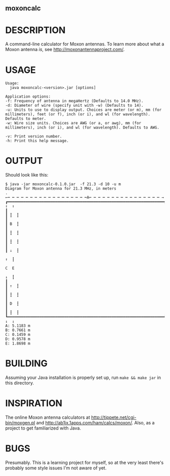 moxoncalc
---------

DESCRIPTION
===========

A command-line calculator for Moxon antennas. To learn more about what a Moxon antenna *is*, see http://moxonantennaproject.com/.

USAGE
=====

```
Usage:
  java moxoncalc-<version>.jar [options]

Application options:
-f:	Frequency of antenna in megaHertz (Defaults to 14.0 MHz).
-d:	Diameter of wire (specify unit with -w) (Defaults to 14).
-u:	Units to use to display output. Choices are meter (or m), mm (for millimeters), feet (or f), inch (or i), and wl (for wavelength). Defaults to meter.
-w:	Wire size units. Choices are AWG (or a, or awg), mm (for millimeters), inch (or i), and wl (for wavelength). Defaults to AWG.

-v:	Print version number.
-h:	Print this help message.
```

OUTPUT
======

Should look like this:

```
$ java -jar moxoncalc-0.1.0.jar  -f 21.3 -d 10 -u m
Diagram for Moxon antenna for 21.3 MHz, in meters
.
←┅ ┅ ┅ ┅ ┅ ┅ ┅ ┅ ┅ ┅ ┅ ┅ ┅ ┅ ┅ ┅ ┅ ┅A┅ ┅ ┅ ┅ ┅ ┅ ┅ ┅ ┅ ┅ ┅ ┅ ┅ ┅ ┅ ┅ →
┏━━━━━━━━━━━━━━━━━━━━━━━━━━━━━━━━━━━━━━━━━━━━━━━━━━━━━━━━━━━━━━━━━━━━━┓ ↑  ↑
┃                                                                     ┃ ┇  ┇
┃                                                                     ┃ B  ┇
┃                                                                     ┃ ┇  ┇
┃                                                                     ┃ ┇  ┇
┃                                                                     ┃ ↓  ┇
                                                                        ↑  ┇
                                                                        C  E
                                                                        ↓  ┇
┃                                                                     ┃ ↑  ┇
┃                                                                     ┃ ┇  ┇
┃                                                                     ┃ D  ┇
┃                                                                     ┃ ┇  ┇
┗━━━━━━━━━━━━━━━━━━━━━━━━━━━━━━━━━━━━━━━━━━━━━━━━━━━━━━━━━━━━━━━━━━━━━┛ ↓  ↓
A: 5.1183 m
B: 0.7661 m
C: 0.1459 m
D: 0.9578 m
E: 1.8698 m
```

BUILDING
========

Assuming your Java installation is properly set up, run `make && make jar` in this directory.

INSPIRATION
===========

The online Moxon antenna calculators at http://tippete.net/cgi-bin/moxgen.pl and http://ab1jx.1apps.com/ham/calcs/moxon/. Also, as a project to get familiarized with Java.

BUGS
====

Presumably. This is a learning project for myself, so at the very least there's probably some style issues I'm not aware of yet.
